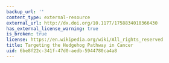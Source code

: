 ```yaml
---
backup_url: ''
content_type: external-resource
external_url: http://dx.doi.org/10.1177/1758834010366430
has_external_license_warning: true
is_broken: true
license: https://en.wikipedia.org/wiki/All_rights_reserved
title: Targeting the Hedgehog Pathway in Cancer
uid: 6be8f22c-341f-47d0-aedb-5944780ca4a8
---
```

